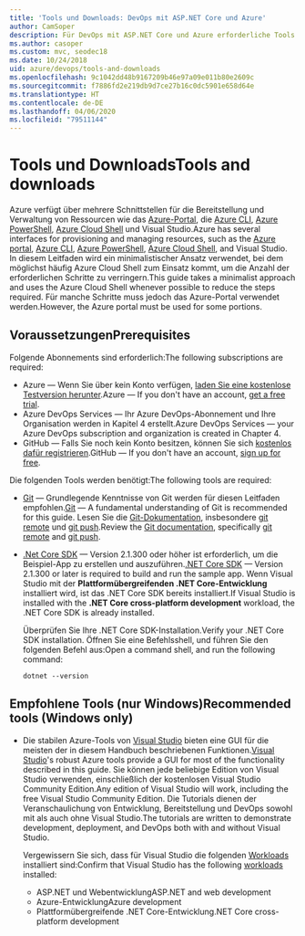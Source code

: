 ```yaml
---
title: 'Tools und Downloads: DevOps mit ASP.NET Core und Azure'
author: CamSoper
description: Für DevOps mit ASP.NET Core und Azure erforderliche Tools und Downloads.
ms.author: casoper
ms.custom: mvc, seodec18
ms.date: 10/24/2018
uid: azure/devops/tools-and-downloads
ms.openlocfilehash: 9c1042dd48b9167209b46e97a09e011b80e2609c
ms.sourcegitcommit: f7886fd2e219db9d7ce27b16c0dc5901e658d64e
ms.translationtype: HT
ms.contentlocale: de-DE
ms.lasthandoff: 04/06/2020
ms.locfileid: "79511144"
---
```

# <a name="tools-and-downloads"></a><span data-ttu-id="d4313-103">Tools und Downloads</span><span class="sxs-lookup"><span data-stu-id="d4313-103">Tools and downloads</span></span>

<span data-ttu-id="d4313-104">Azure verfügt über mehrere Schnittstellen für die Bereitstellung und Verwaltung von Ressourcen wie das [Azure-Portal](https://portal.azure.com), die [Azure CLI](/cli/azure/), [Azure PowerShell](/powershell/azure/overview), [Azure Cloud Shell](https://shell.azure.com/bash) und Visual Studio.</span><span class="sxs-lookup"><span data-stu-id="d4313-104">Azure has several interfaces for provisioning and managing resources, such as the [Azure portal](https://portal.azure.com), [Azure CLI](/cli/azure/), [Azure PowerShell](/powershell/azure/overview), [Azure Cloud Shell](https://shell.azure.com/bash), and Visual Studio.</span></span> <span data-ttu-id="d4313-105">In diesem Leitfaden wird ein minimalistischer Ansatz verwendet, bei dem möglichst häufig Azure Cloud Shell zum Einsatz kommt, um die Anzahl der erforderlichen Schritte zu verringern.</span><span class="sxs-lookup"><span data-stu-id="d4313-105">This guide takes a minimalist approach and uses the Azure Cloud Shell whenever possible to reduce the steps required.</span></span> <span data-ttu-id="d4313-106">Für manche Schritte muss jedoch das Azure-Portal verwendet werden.</span><span class="sxs-lookup"><span data-stu-id="d4313-106">However, the Azure portal must be used for some portions.</span></span>

## <a name="prerequisites"></a><span data-ttu-id="d4313-107">Voraussetzungen</span><span class="sxs-lookup"><span data-stu-id="d4313-107">Prerequisites</span></span>

<span data-ttu-id="d4313-108">Folgende Abonnements sind erforderlich:</span><span class="sxs-lookup"><span data-stu-id="d4313-108">The following subscriptions are required:</span></span>

* <span data-ttu-id="d4313-109">Azure &mdash; Wenn Sie über kein Konto verfügen, [laden Sie eine kostenlose Testversion herunter](https://azure.microsoft.com/free/).</span><span class="sxs-lookup"><span data-stu-id="d4313-109">Azure &mdash; If you don't have an account, [get a free trial](https://azure.microsoft.com/free/).</span></span>
* <span data-ttu-id="d4313-110">Azure DevOps Services &mdash; Ihr Azure DevOps-Abonnement und Ihre Organisation werden in Kapitel 4 erstellt.</span><span class="sxs-lookup"><span data-stu-id="d4313-110">Azure DevOps Services &mdash; your Azure DevOps subscription and organization is created in Chapter 4.</span></span>
* <span data-ttu-id="d4313-111">GitHub &mdash; Falls Sie noch kein Konto besitzen, können Sie sich [kostenlos dafür registrieren](https://github.com/join).</span><span class="sxs-lookup"><span data-stu-id="d4313-111">GitHub &mdash; If you don't have an account, [sign up for free](https://github.com/join).</span></span>

<span data-ttu-id="d4313-112">Die folgenden Tools werden benötigt:</span><span class="sxs-lookup"><span data-stu-id="d4313-112">The following tools are required:</span></span>

* <span data-ttu-id="d4313-113">[Git](https://git-scm.com/downloads) &mdash; Grundlegende Kenntnisse von Git werden für diesen Leitfaden empfohlen.</span><span class="sxs-lookup"><span data-stu-id="d4313-113">[Git](https://git-scm.com/downloads) &mdash; A fundamental understanding of Git is recommended for this guide.</span></span> <span data-ttu-id="d4313-114">Lesen Sie die [Git-Dokumentation](https://git-scm.com/doc), insbesondere [git remote](https://git-scm.com/docs/git-remote) und [git push](https://git-scm.com/docs/git-push).</span><span class="sxs-lookup"><span data-stu-id="d4313-114">Review the [Git documentation](https://git-scm.com/doc), specifically [git remote](https://git-scm.com/docs/git-remote) and [git push](https://git-scm.com/docs/git-push).</span></span>
* <span data-ttu-id="d4313-115">[.Net Core SDK](https://dotnet.microsoft.com/download/) &mdash; Version 2.1.300 oder höher ist erforderlich, um die Beispiel-App zu erstellen und auszuführen.</span><span class="sxs-lookup"><span data-stu-id="d4313-115">[.NET Core SDK](https://dotnet.microsoft.com/download/) &mdash; Version 2.1.300 or later is required to build and run the sample app.</span></span> <span data-ttu-id="d4313-116">Wenn Visual Studio mit der **Plattformübergreifenden .NET Core-Entwicklung** installiert wird, ist das .NET Core SDK bereits installiert.</span><span class="sxs-lookup"><span data-stu-id="d4313-116">If Visual Studio is installed with the **.NET Core cross-platform development** workload, the .NET Core SDK is already installed.</span></span>

    <span data-ttu-id="d4313-117">Überprüfen Sie Ihre .NET Core SDK-Installation.</span><span class="sxs-lookup"><span data-stu-id="d4313-117">Verify your .NET Core SDK installation.</span></span> <span data-ttu-id="d4313-118">Öffnen Sie eine Befehlsshell, und führen Sie den folgenden Befehl aus:</span><span class="sxs-lookup"><span data-stu-id="d4313-118">Open a command shell, and run the following command:</span></span>

    ```dotnetcli
    dotnet --version
    ```

## <a name="recommended-tools-windows-only"></a><span data-ttu-id="d4313-119">Empfohlene Tools (nur Windows)</span><span class="sxs-lookup"><span data-stu-id="d4313-119">Recommended tools (Windows only)</span></span>

* <span data-ttu-id="d4313-120">Die stabilen Azure-Tools von [Visual Studio](https://visualstudio.microsoft.com) bieten eine GUI für die meisten der in diesem Handbuch beschriebenen Funktionen.</span><span class="sxs-lookup"><span data-stu-id="d4313-120">[Visual Studio](https://visualstudio.microsoft.com)'s robust Azure tools provide a GUI for most of the functionality described in this guide.</span></span> <span data-ttu-id="d4313-121">Sie können jede beliebige Edition von Visual Studio verwenden, einschließlich der kostenlosen Visual Studio Community Edition.</span><span class="sxs-lookup"><span data-stu-id="d4313-121">Any edition of Visual Studio will work, including the free Visual Studio Community Edition.</span></span> <span data-ttu-id="d4313-122">Die Tutorials dienen der Veranschaulichung von Entwicklung, Bereitstellung und DevOps sowohl mit als auch ohne Visual Studio.</span><span class="sxs-lookup"><span data-stu-id="d4313-122">The tutorials are written to demonstrate development, deployment, and DevOps both with and without Visual Studio.</span></span>

  <span data-ttu-id="d4313-123">Vergewissern Sie sich, dass für Visual Studio die folgenden [Workloads](/visualstudio/install/modify-visual-studio) installiert sind:</span><span class="sxs-lookup"><span data-stu-id="d4313-123">Confirm that Visual Studio has the following [workloads](/visualstudio/install/modify-visual-studio) installed:</span></span>

  * <span data-ttu-id="d4313-124">ASP.NET und Webentwicklung</span><span class="sxs-lookup"><span data-stu-id="d4313-124">ASP.NET and web development</span></span>
  * <span data-ttu-id="d4313-125">Azure-Entwicklung</span><span class="sxs-lookup"><span data-stu-id="d4313-125">Azure development</span></span>
  * <span data-ttu-id="d4313-126">Plattformübergreifende .NET Core-Entwicklung</span><span class="sxs-lookup"><span data-stu-id="d4313-126">.NET Core cross-platform development</span></span>
